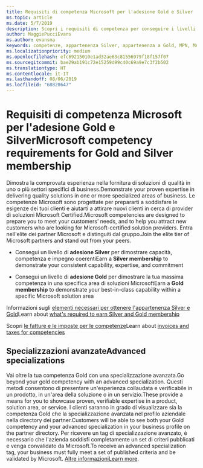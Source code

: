 ```yaml
---
title: Requisiti di competenza Microsoft per l'adesione Gold e Silver | Centro per i partner
ms.topic: article
ms.date: 5/7/2019
description: Scopri i requisiti di competenza per conseguire i livelli di adesione Gold e Silver.
author: MaggiePucciEvans
ms.author: evansma
keywords: competenze, appartenenza Silver, appartenenza a Gold, MPN, MAPS, competenza, Microsoft Partner Network, appartenenza alla rete, specializzazioni avanzate
ms.localizationpriority: medium
ms.openlocfilehash: efc69215010e1ad32ae63c81556979f18f157f07
ms.sourcegitcommit: bae29ab191c72e15259d99c40c69a9e7c3f2b502
ms.translationtype: HT
ms.contentlocale: it-IT
ms.lasthandoff: 08/06/2019
ms.locfileid: "68820647"
---
```

# <a name="microsoft-competency-requirements-for-gold-and-silver-membership"></a><span data-ttu-id="2dfee-104">Requisiti di competenza Microsoft per l'adesione Gold e Silver</span><span class="sxs-lookup"><span data-stu-id="2dfee-104">Microsoft competency requirements for Gold and Silver membership</span></span>


<span data-ttu-id="2dfee-105">Dimostra la comprovata esperienza nella fornitura di soluzioni di qualità in uno o più settori specifici di business.</span><span class="sxs-lookup"><span data-stu-id="2dfee-105">Demonstrate your proven expertise in delivering quality solutions in one or more specialized areas of business.</span></span> <span data-ttu-id="2dfee-106">Le competenze Microsoft sono progettate per prepararti a soddisfare le esigenze dei tuoi clienti e aiutarti a attirare nuovi clienti in cerca di provider di soluzioni Microsoft Certified.</span><span class="sxs-lookup"><span data-stu-id="2dfee-106">Microsoft competencies are designed to prepare you to meet your customers’ needs, and to help you attract new customers who are looking for Microsoft-certified solution providers.</span></span> <span data-ttu-id="2dfee-107">Entra nell'elite dei partner Microsoft e distinguiti dal gruppo.</span><span class="sxs-lookup"><span data-stu-id="2dfee-107">Join the elite tier of Microsoft partners and stand out from your peers.</span></span>

- <span data-ttu-id="2dfee-108">Consegui un livello di **adesione Silver** per dimostrare capacità, competenza e impegno coerenti</span><span class="sxs-lookup"><span data-stu-id="2dfee-108">Earn a **Silver membership** to demonstrate your consistent capability, expertise, and commitment</span></span>

- <span data-ttu-id="2dfee-109">Consegui un livello di **adesione Gold** per dimostrare la tua massima competenza in una specifica area di soluzioni Microsoft</span><span class="sxs-lookup"><span data-stu-id="2dfee-109">Earn a **Gold membership** to demonstrate your best-in-class capability within a specific Microsoft solution area</span></span>

<span data-ttu-id="2dfee-110">Informazioni sugli [elementi necessari per ottenere l'appartenenza Silver e Gold](https://partner.microsoft.com/membership/competencies)</span><span class="sxs-lookup"><span data-stu-id="2dfee-110">Learn about [what's required to earn Silver and Gold membership](https://partner.microsoft.com/membership/competencies)</span></span>

<span data-ttu-id="2dfee-111">Scopri [le fatture e le imposte per le competenze](mpn-view-print-maps-invoice.md)</span><span class="sxs-lookup"><span data-stu-id="2dfee-111">Learn about [invoices and taxes for competencies](mpn-view-print-maps-invoice.md)</span></span>

## <a name="advanced-specializations"></a><span data-ttu-id="2dfee-112">Specializzazioni avanzate</span><span class="sxs-lookup"><span data-stu-id="2dfee-112">Advanced specializations</span></span>

<span data-ttu-id="2dfee-113">Vai oltre la tua competenza Gold con una specializzazione avanzata.</span><span class="sxs-lookup"><span data-stu-id="2dfee-113">Go beyond your gold competency with an advanced specialization.</span></span> <span data-ttu-id="2dfee-114">Questi metodi consentono di presentare un'esperienza collaudata e verificabile in un prodotto, in un'area della soluzione o in un servizio.</span><span class="sxs-lookup"><span data-stu-id="2dfee-114">These provide a means for you to showcase proven, verifiable expertise in a product, solution area, or service.</span></span> <span data-ttu-id="2dfee-115">I clienti saranno in grado di visualizzare sia la competenza Gold che la specializzazione avanzata nel profilo aziendale nella directory dei partner.</span><span class="sxs-lookup"><span data-stu-id="2dfee-115">Customers will be able to see both your Gold competency and your advanced specialization in your business profile on the partner directory.</span></span> <span data-ttu-id="2dfee-116">Per ricevere un tag di specializzazione avanzato, è necessario che l'azienda soddisfi completamente un set di criteri pubblicati e venga convalidato da Microsoft.</span><span class="sxs-lookup"><span data-stu-id="2dfee-116">To receive an advanced specialization tag, your business must fully meet a set of published criteria and be validated by Microsoft.</span></span> <span data-ttu-id="2dfee-117">[Altre informazioni](https://partner.microsoft.com/membership/competencies#tab-content-2)</span><span class="sxs-lookup"><span data-stu-id="2dfee-117">[Learn more](https://partner.microsoft.com/membership/competencies#tab-content-2).</span></span> 